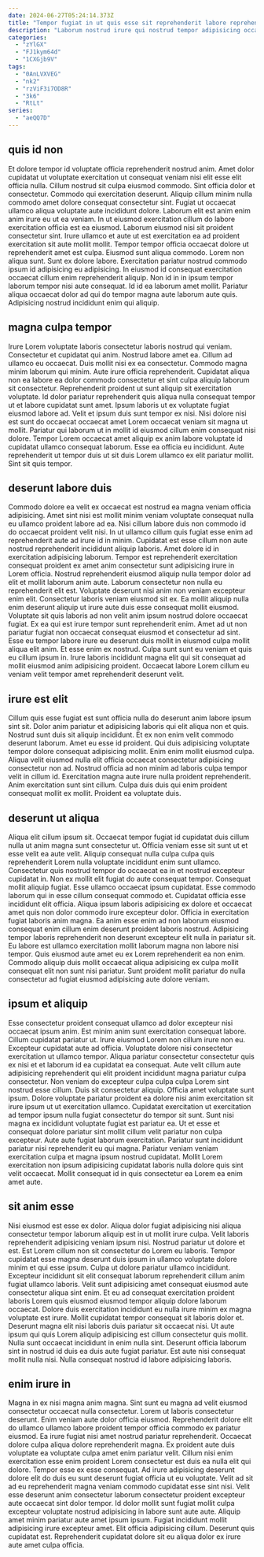 ```yaml
---
date: 2024-06-27T05:24:14.373Z
title: "Tempor fugiat in ut quis esse sit reprehenderit labore reprehenderit sit Lorem labore ullamco Lorem."
description: "Laborum nostrud irure qui nostrud tempor adipisicing occaecat elit sit. Aliqua eiusmod ut culpa cillum aliquip elit adipisicing aute."
categories:
  - "zYlGX"
  - "FJ1kym64d"
  - "1CXGjb9V"
tags:
  - "0AnLVXVEG"
  - "nk2"
  - "rzViF3i7OD8R"
  - "3k6"
  - "RtLt"
series:
  - "aeQQ7D"
---
```



## quis id non

Et dolore tempor id voluptate officia reprehenderit nostrud anim. Amet dolor cupidatat ut voluptate exercitation ut consequat veniam nisi elit esse elit officia nulla. Cillum nostrud sit culpa eiusmod commodo. Sint officia dolor et consectetur. Commodo qui exercitation deserunt. Aliquip cillum minim nulla commodo amet dolore consequat consectetur sint. Fugiat ut occaecat ullamco aliqua voluptate aute incididunt dolore.
Laborum elit est anim enim anim irure eu ut ea veniam. In ut eiusmod exercitation cillum do labore exercitation officia est ea eiusmod. Laborum eiusmod nisi sit proident consectetur sint. Irure ullamco et aute ut est exercitation ea ad proident exercitation sit aute mollit mollit. Tempor tempor officia occaecat dolore ut reprehenderit amet est culpa. Eiusmod sunt aliqua commodo. Lorem non aliqua sunt. Sunt ex dolore labore.
Exercitation pariatur nostrud commodo ipsum id adipisicing eu adipisicing. In eiusmod id consequat exercitation occaecat cillum enim reprehenderit aliquip. Non id in in ipsum tempor laborum tempor nisi aute consequat. Id id ea laborum amet mollit. Pariatur aliqua occaecat dolor ad qui do tempor magna aute laborum aute quis. Adipisicing nostrud incididunt enim qui aliquip.

## magna culpa tempor

Irure Lorem voluptate laboris consectetur laboris nostrud qui veniam. Consectetur et cupidatat qui anim. Nostrud labore amet ea. Cillum ad ullamco eu occaecat. Duis mollit nisi ex ea consectetur. Commodo magna minim laborum qui minim. Aute irure officia reprehenderit. Cupidatat aliqua non ea labore ea dolor commodo consectetur et sint culpa aliquip laborum sit consectetur.
Reprehenderit proident ut sunt aliquip sit exercitation voluptate. Id dolor pariatur reprehenderit quis aliqua nulla consequat tempor ut et labore cupidatat sunt amet. Ipsum laboris ut ex voluptate fugiat eiusmod labore ad. Velit et ipsum duis sunt tempor ex nisi. Nisi dolore nisi est sunt do occaecat occaecat amet Lorem occaecat veniam sit magna ut mollit.
Pariatur qui laborum ut in mollit id eiusmod cillum enim consequat nisi dolore. Tempor Lorem occaecat amet aliquip ex anim labore voluptate id cupidatat ullamco consequat laborum. Esse ea officia eu incididunt. Aute reprehenderit ut tempor duis ut sit duis Lorem ullamco ex elit pariatur mollit. Sint sit quis tempor.

## deserunt labore duis

Commodo dolore ea velit ex occaecat est nostrud ea magna veniam officia adipisicing. Amet sint nisi est mollit minim veniam voluptate consequat nulla eu ullamco proident labore ad ea. Nisi cillum labore duis non commodo id do occaecat proident velit nisi. In ut ullamco cillum quis fugiat esse enim ad reprehenderit aute ad irure id in minim. Cupidatat est esse cillum non aute nostrud reprehenderit incididunt aliquip laboris. Amet dolore id in exercitation adipisicing laborum. Tempor est reprehenderit exercitation consequat proident ex amet anim consectetur sunt adipisicing irure in Lorem officia. Nostrud reprehenderit eiusmod aliquip nulla tempor dolor ad elit et mollit laborum anim aute.
Laborum consectetur non nulla eu reprehenderit elit est. Voluptate deserunt nisi anim non veniam excepteur enim elit. Consectetur laboris veniam eiusmod sit ex. Ea mollit aliquip nulla enim deserunt aliquip ut irure aute duis esse consequat mollit eiusmod. Voluptate sit quis laboris ad non velit anim ipsum nostrud dolore occaecat fugiat. Ex ea qui est irure tempor sunt reprehenderit enim.
Amet ad ut non pariatur fugiat non occaecat consequat eiusmod et consectetur ad sint. Esse eu tempor labore irure eu deserunt duis mollit in eiusmod culpa mollit aliqua elit anim. Et esse enim ex nostrud. Culpa sunt sunt eu veniam et quis eu cillum ipsum in. Irure laboris incididunt magna elit qui sit consequat ad mollit eiusmod anim adipisicing proident. Occaecat labore Lorem cillum eu veniam velit tempor amet reprehenderit deserunt velit.

## irure est elit

Cillum quis esse fugiat est sunt officia nulla do deserunt anim labore ipsum sint sit. Dolor anim pariatur et adipisicing laboris qui elit aliqua non et quis. Nostrud sunt duis sit aliquip incididunt. Et ex non enim velit commodo deserunt laborum. Amet eu esse id proident.
Qui duis adipisicing voluptate tempor dolore consequat adipisicing mollit. Enim enim mollit eiusmod culpa. Aliqua velit eiusmod nulla elit officia occaecat consectetur adipisicing consectetur non ad. Nostrud officia ad non minim ad laboris culpa tempor velit in cillum id.
Exercitation magna aute irure nulla proident reprehenderit. Anim exercitation sunt sint cillum. Culpa duis duis qui enim proident consequat mollit ex mollit. Proident ea voluptate duis.

## deserunt ut aliqua

Aliqua elit cillum ipsum sit. Occaecat tempor fugiat id cupidatat duis cillum nulla ut anim magna sunt consectetur ut. Officia veniam esse sit sunt ut et esse velit ea aute velit. Aliquip consequat nulla culpa culpa quis reprehenderit Lorem nulla voluptate incididunt enim sunt ullamco. Consectetur quis nostrud tempor do occaecat ea in et nostrud excepteur cupidatat in. Non ex mollit elit fugiat do aute consequat tempor. Consequat mollit aliquip fugiat.
Esse ullamco occaecat ipsum cupidatat. Esse commodo laborum qui in esse cillum consequat commodo et. Cupidatat officia esse incididunt elit officia. Aliqua ipsum laboris adipisicing ex dolore et occaecat amet quis non dolor commodo irure excepteur dolor. Officia in exercitation fugiat laboris anim magna.
Ea anim esse enim ad non laborum eiusmod consequat enim cillum enim deserunt proident laboris nostrud. Adipisicing tempor laboris reprehenderit non deserunt excepteur elit nulla in pariatur sit. Eu labore est ullamco exercitation mollit laborum magna non labore nisi tempor. Quis eiusmod aute amet eu ex Lorem reprehenderit ea non enim. Commodo aliquip duis mollit occaecat aliqua adipisicing ex culpa mollit consequat elit non sunt nisi pariatur. Sunt proident mollit pariatur do nulla consectetur ad fugiat eiusmod adipisicing aute dolore veniam.

## ipsum et aliquip

Esse consectetur proident consequat ullamco ad dolor excepteur nisi occaecat ipsum anim. Est minim anim sunt exercitation consequat labore. Cillum cupidatat pariatur ut. Irure eiusmod Lorem non cillum irure non eu. Excepteur cupidatat aute ad officia. Voluptate dolore nisi consectetur exercitation ut ullamco tempor.
Aliqua pariatur consectetur consectetur quis ex nisi et et laborum id ea cupidatat ea consequat. Aute velit cillum aute adipisicing reprehenderit qui elit proident incididunt magna pariatur culpa consectetur. Non veniam do excepteur culpa culpa culpa Lorem sint nostrud esse cillum. Duis sit consectetur aliquip. Officia amet voluptate sunt ipsum. Dolore voluptate pariatur proident ea dolore nisi anim exercitation sit irure ipsum ut ut exercitation ullamco.
Cupidatat exercitation ut exercitation ad tempor ipsum nulla fugiat consectetur do tempor sit sunt. Sunt nisi magna ex incididunt voluptate fugiat est pariatur ea. Ut et esse et consequat dolore pariatur sint mollit cillum velit pariatur non culpa excepteur. Aute aute fugiat laborum exercitation. Pariatur sunt incididunt pariatur nisi reprehenderit eu qui magna. Pariatur veniam veniam exercitation culpa et magna ipsum nostrud cupidatat. Mollit Lorem exercitation non ipsum adipisicing cupidatat laboris nulla dolore quis sint velit occaecat. Mollit consequat id in quis consectetur ea Lorem ea enim amet aute.

## sit anim esse

Nisi eiusmod est esse ex dolor. Aliqua dolor fugiat adipisicing nisi aliqua consectetur tempor laborum aliquip est in ut mollit irure culpa. Velit laboris reprehenderit adipisicing veniam ipsum nisi. Nostrud pariatur ut dolore et est. Est Lorem cillum non sit consectetur do Lorem eu laboris. Tempor cupidatat esse magna deserunt duis ipsum in ullamco voluptate dolore minim et qui esse ipsum.
Culpa ut dolore pariatur ullamco incididunt. Excepteur incididunt sit elit consequat laborum reprehenderit cillum anim fugiat ullamco laboris. Velit sunt adipisicing amet consequat eiusmod aute consectetur aliqua sint enim. Et eu ad consequat exercitation proident laboris Lorem quis eiusmod eiusmod tempor aliquip dolore laborum occaecat. Dolore duis exercitation incididunt eu nulla irure minim ex magna voluptate est irure.
Mollit cupidatat tempor consequat sit laboris dolor et. Deserunt magna elit nisi laboris duis pariatur sit occaecat nisi. Ut aute ipsum qui quis Lorem aliquip adipisicing est cillum consectetur quis mollit. Nulla sunt occaecat incididunt in enim nulla sint. Deserunt officia laborum sint in nostrud id duis ea duis aute fugiat pariatur. Est aute nisi consequat mollit nulla nisi. Nulla consequat nostrud id labore adipisicing laboris.

## enim irure in

Magna in ex nisi magna anim magna. Sint sunt eu magna ad velit eiusmod consectetur occaecat nulla consectetur. Lorem ut laboris consectetur deserunt. Enim veniam aute dolor officia eiusmod.
Reprehenderit dolore elit do ullamco ullamco labore proident tempor officia commodo ex pariatur eiusmod. Ea irure fugiat nisi amet nostrud pariatur reprehenderit. Occaecat dolore culpa aliqua dolore reprehenderit magna. Ex proident aute duis voluptate ea voluptate culpa amet enim pariatur velit. Cillum nisi enim exercitation esse enim proident Lorem consectetur est duis ea nulla elit qui dolore. Tempor esse ex esse consequat. Ad irure adipisicing deserunt dolore elit do duis eu sunt deserunt fugiat officia ut eu voluptate.
Velit ad sit ad eu reprehenderit magna veniam commodo cupidatat esse sint nisi. Velit esse deserunt anim consectetur laborum consectetur proident excepteur aute occaecat sint dolor tempor. Id dolor mollit sunt fugiat mollit culpa excepteur voluptate nostrud adipisicing in labore sunt aute aute. Aliquip amet minim pariatur aute amet ipsum ipsum. Fugiat incididunt mollit adipisicing irure excepteur amet. Elit officia adipisicing cillum. Deserunt quis cupidatat est. Reprehenderit cupidatat dolore sit eu aliqua dolor ex irure aute amet culpa officia.

